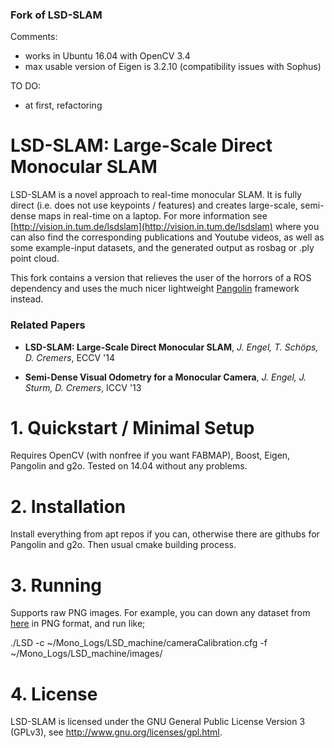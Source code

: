 ### Fork of LSD-SLAM

Comments:
- works in Ubuntu 16.04 with OpenCV 3.4
- max usable version of Eigen is 3.2.10 (compatibility issues with Sophus)

TO DO:
- at first, refactoring


# LSD-SLAM: Large-Scale Direct Monocular SLAM

LSD-SLAM is a novel approach to real-time monocular SLAM. It is fully direct (i.e. does not use keypoints / features) and creates large-scale, 
semi-dense maps in real-time on a laptop. For more information see
[http://vision.in.tum.de/lsdslam](http://vision.in.tum.de/lsdslam)
where you can also find the corresponding publications and Youtube videos, as well as some 
example-input datasets, and the generated output as rosbag or .ply point cloud.

This fork contains a version that relieves the user of the horrors of a ROS dependency and uses the much nicer lightweight [Pangolin](https://github.com/stevenlovegrove/Pangolin) framework instead. 

### Related Papers

* **LSD-SLAM: Large-Scale Direct Monocular SLAM**, *J. Engel, T. Schöps, D. Cremers*, ECCV '14

* **Semi-Dense Visual Odometry for a Monocular Camera**, *J. Engel, J. Sturm, D. Cremers*, ICCV '13

# 1. Quickstart / Minimal Setup

Requires OpenCV (with nonfree if you want FABMAP), Boost, Eigen, Pangolin and g2o. Tested on 14.04 without any problems.

# 2. Installation

Install everything from apt repos if you can, otherwise there are githubs for Pangolin and g2o. Then usual cmake building process.

# 3. Running

Supports raw PNG images. For example, you can down any dataset from [here](http://vision.in.tum.de/lsdslam) in PNG format, and run like;

./LSD -c ~/Mono_Logs/LSD_machine/cameraCalibration.cfg -f ~/Mono_Logs/LSD_machine/images/

# 4. License
LSD-SLAM is licensed under the GNU General Public License Version 3 (GPLv3), see http://www.gnu.org/licenses/gpl.html.
